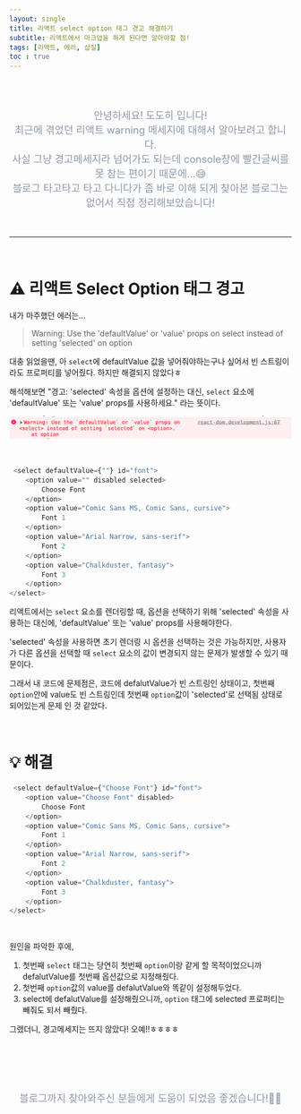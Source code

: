 ```yaml
---
layout: single
title: 리액트 select option 태그 경고 해결하기
subtitle: 리액트에서 마크업을 하게 된다면 알아야할 점!
tags: [리액트, 에러, 삽질]
toc : true
---
```


<br/>
<br/>


<p align="center"  style="color:#8E99AB; font-size :18px">안녕하세요! 도도히 입니다! <br/>최근에 겪었던 리액트 warning 메세지에 대해서 알아보려고 합니다.<br/>
사실 그냥 경고메세지라 넘어가도 되는데 console창에 빨간글씨를 못 참는 편이기 때문에...😅 <br/>
블로그 타고타고 타고 다니다가 좀 바로 이해 되게 찾아본 블로그는 없어서 직접 정리해보았습니다!</p>


<br/>

***

<br/>


# ⚠️ 리액트 Select Option 태그 경고

내가 마주했던 에러는...<br/>

> Warning: Use the 'defaultValue' or 'value' props on select instead of setting 'selected' on option

대충 읽었을땐, 아 `select`에 defaultValue 값을 넣어줘야하는구나 싶어서 빈 스트링이라도 프로퍼티를 넣어줬다. 하지만 해결되지 않았다ㅎ


해석해보면 "경고: 'selected' 속성을 옵션에 설정하는 대신, `select` 요소에 'defaultValue' 또는 'value' props를 사용하세요."
라는 뜻이다.

![ex_screenshot](./../assets/images/0606/1.png)


<br/>


```javascript
 <select defaultValue={""} id="font">
    <option value="" disabled selected>
        Choose Font
    </option>
    <option value="Comic Sans MS, Comic Sans, cursive">
        Font 1
    </option>
    <option value="Arial Narrow, sans-serif">
        Font 2
    </option>
    <option value="Chalkduster, fantasy">
        Font 3
    </option>
</select>
```


리액트에서는 `select` 요소를 렌더링할 때, 옵션을 선택하기 위해 'selected' 속성을 사용하는 대신에, 'defaultValue' 또는 'value' props를 사용해야한다. 

'selected' 속성을 사용하면 초기 렌더링 시 옵션을 선택하는 것은 가능하지만, 사용자가 다른 옵션을 선택할 때 `select` 요소의 값이 변경되지 않는 문제가 발생할 수 있기 때문이다.

그래서 내 코드에 문제점은, 
코드에 defalutValue가 빈 스트링인 상태이고,
첫번째 `option`안에 value도 빈 스트링인데
첫번째 `option`값이 'selected'로 선택됨 상태로 되어있는게 문제 인 것 같았다.


<br/>

# 💡 해결 

```javascript
 <select defaultValue={"Choose Font"} id="font">
    <option value="Choose Font" disabled>
        Choose Font
    </option>
    <option value="Comic Sans MS, Comic Sans, cursive">
        Font 1
    </option>
    <option value="Arial Narrow, sans-serif">
        Font 2
    </option>
    <option value="Chalkduster, fantasy">
        Font 3
    </option>
</select>
```
<br/>

원인을 파악한 후에,
1. 첫번째 `select` 태그는 당연히 첫번째 `option`이랑 같게 할 목적이었으니까 defalutValue를 첫번째 옵션값으로 지정해줬다.
2. 첫번째 `option`값의 value를 defalutValue와 똑같이 설정해두었다.
3. select에 defalutValue를 설정해줬으니까, `option` 태그에 selected 프로퍼티는 빼줘도 되서 빼줬다.


그랬더니, 경고메세지는 뜨지 않았다! 오예!!ㅎㅎㅎㅎ

<br/>
<br/>
<br/>
<br/>




<p align="center"  style="color:#8E99AB; font-size :18px">블로그까지 찾아와주신 분들에게 도움이 되었음 좋겠습니다!🙇‍♀️ </p>



<br/><br/>

